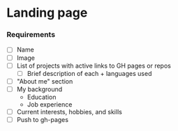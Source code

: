 # Landing page

### Requirements
- [ ] Name
- [ ] Image
- [ ] List of projects with active links to GH pages or repos
	- [ ] Brief description of each + languages used
- [ ] "About me" section
- [ ] My background
	- Education
	- Job experience
- [ ] Current interests, hobbies, and skills
- [ ] Push to gh-pages
